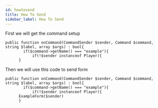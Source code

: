 ```yaml
---
id: howtosend
title: How To Send
sidebar_label: How To Send
---
```

First we will get the command setup
```
public function onCommand(CommandSender $sender, Command $command, string $label, array $args) : bool{
		if($command->getName() === "example"){
			if(!$sender instanceof Player){
      }
```
Then we will use this code to send form
```
public function onCommand(CommandSender $sender, Command $command, string $label, array $args) : bool{
		if($command->getName() === "example"){
			if(!$sender instanceof Player){
      ExampleForm($sender)
      }
```


